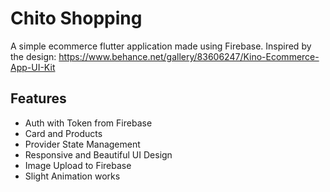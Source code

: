 # Chito Shopping 

A simple ecommerce flutter application made using Firebase. Inspired by the design: https://www.behance.net/gallery/83606247/Kino-Ecommerce-App-UI-Kit

## Features

- Auth with Token from Firebase
- Card and Products 
- Provider State Management
- Responsive and Beautiful UI Design
- Image Upload to Firebase
- Slight Animation works
